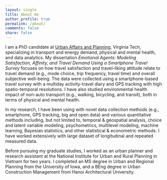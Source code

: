```yaml
---
layout: single
title: About me
author_profile: true
permalink: /about/
comments: false
share: false
---
```


I am a PhD candidate at [Urban Affairs and Planning](https://www.spia.vt.edu/uap/), Virginia Tech, specializing in transport and energy demand, physical and mental health, and data analytics. My dissertation _Emotional Agents: Modeling Satisfaction, Affinity, and Travel Demand Using a Smartphone Travel Survey_ focuses on how travel satisfaction and travel-liking attitude relate to travel demand (e.g., mode choice, trip frequency, travel time) and overall subjective well-being. The data were collected using a smartphone-based travel survey with a multiday activity-travel diary and GPS tracking with high spatio-temporal resolutions. I have also studied environmental health impact of non-auto transport (e.g., walking, bicycling, and transit), both in terms of physical and mental health. 

In my research, I have been using with novel data collection methods (e.g., smartphone, GPS tracking, big and open data) and various quantitative methods including, but not limited to, temporal & geospatial analysis, choice and latent variable modeling, psychometrics, multilevel modeling, machine learning, Bayesian statistics, and other statistical & econometric methods. I have worked extensively with large dataset of longitudinal and repeated measured data. 

Before pursuing my graduate studies, I worked as an urban planner and research assistant at the National Institute for Urban and Rural Planning in Vietnam for two years. I completed an MS degree in Urban and Regional Planning from the University of Iowa, and a BEng degree in Urban Construction Management from Hanoi Architectural University. 

